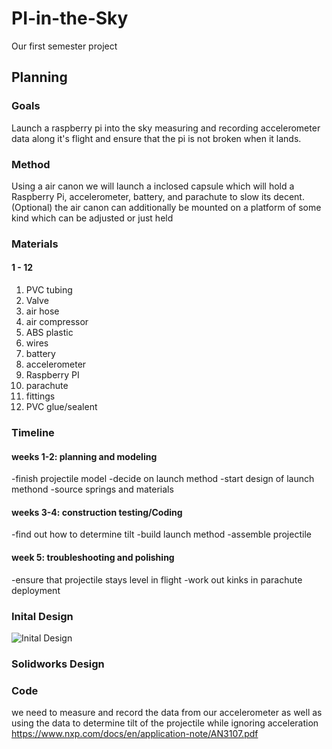 # PI-in-the-Sky
Our first semester project
## Planning
### Goals
Launch a raspberry pi into the sky measuring and recording accelerometer data along it's flight and ensure that the pi is not broken when it lands.
### Method
Using a air canon we will launch a inclosed capsule which will hold a Raspberry Pi, accelerometer, battery, and parachute to slow its decent.
(Optional) the air canon can additionally be mounted on a platform of some kind which can be adjusted or just held
### Materials
#### 1 - 12
1. PVC tubing
2. Valve
3. air hose
4. air compressor
5. ABS plastic
6. wires
7. battery
8. accelerometer
9. Raspberry PI
10. parachute
11. fittings
12. PVC glue/sealent
### Timeline
#### weeks 1-2: planning and modeling
-finish projectile model
-decide on launch method
-start design of launch methond
-source springs and materials
#### weeks 3-4: construction testing/Coding
-find out how to determine tilt
-build launch method
-assemble projectile
#### week 5: troubleshooting and polishing
-ensure that projectile stays level in flight
-work out kinks in parachute deployment
### Inital Design
![Inital Design](https://drive.google.com/drive/folders/1iUdTW36hJb27-zo4ejjXmfmp4jNzXrf4)
### Solidworks Design
### Code 
we need to measure and record the data from our accelerometer as well as using the data to determine tilt of the projectile while ignoring acceleration 
https://www.nxp.com/docs/en/application-note/AN3107.pdf

